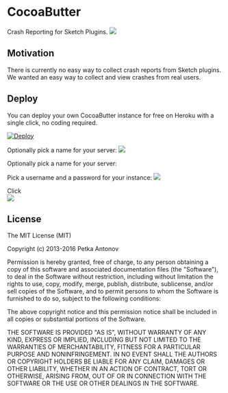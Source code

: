 # CocoaButter
Crash Reporting for Sketch Plugins.
![](https://cl.ly/1b0H2i3z163D/ezgif-1564281746.gif)

## Motivation

There is currently no easy way to collect crash reports from Sketch plugins. We wanted an easy way to collect and view crashes from real users.

## Deploy 
You can deploy your own CocoaButter instance for free on Heroku with a single click, no coding required.

[![Deploy](https://www.herokucdn.com/deploy/button.png)](https://heroku.com/deploy)

Optionally pick a name for your server:
![](https://cl.ly/0X07171G0T1E/Screen%20Shot%202016-10-01%20at%209.06.38%20AM.png)

Optionally pick a name for your server:

Pick a username and a password for your instance:
![](https://cl.ly/18072C2V3d0c/download/Screen%20Shot%202016-10-01%20at%209.06.30%20AM.png)

Click  
![](https://cl.ly/0N3F0Y0B2P0r/Screen%20Shot%202016-10-01%20at%209.59.05%20AM.png)





## License

The MIT License (MIT)

Copyright (c) 2013-2016 Petka Antonov

Permission is hereby granted, free of charge, to any person obtaining a copy
of this software and associated documentation files (the "Software"), to deal
in the Software without restriction, including without limitation the rights
to use, copy, modify, merge, publish, distribute, sublicense, and/or sell
copies of the Software, and to permit persons to whom the Software is
furnished to do so, subject to the following conditions:

The above copyright notice and this permission notice shall be included in
all copies or substantial portions of the Software.

THE SOFTWARE IS PROVIDED "AS IS", WITHOUT WARRANTY OF ANY KIND, EXPRESS OR
IMPLIED, INCLUDING BUT NOT LIMITED TO THE WARRANTIES OF MERCHANTABILITY,
FITNESS FOR A PARTICULAR PURPOSE AND NONINFRINGEMENT.  IN NO EVENT SHALL THE
AUTHORS OR COPYRIGHT HOLDERS BE LIABLE FOR ANY CLAIM, DAMAGES OR OTHER
LIABILITY, WHETHER IN AN ACTION OF CONTRACT, TORT OR OTHERWISE, ARISING FROM,
OUT OF OR IN CONNECTION WITH THE SOFTWARE OR THE USE OR OTHER DEALINGS IN
THE SOFTWARE.
